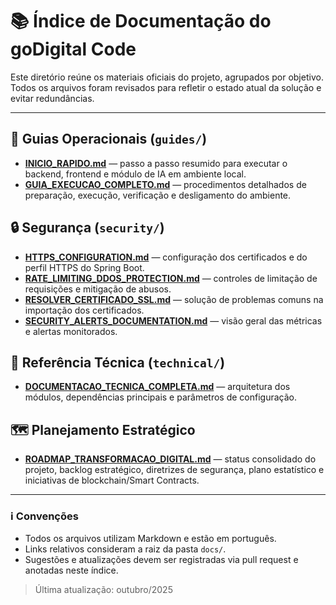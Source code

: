 # 📚 Índice de Documentação do goDigital Code

Este diretório reúne os materiais oficiais do projeto, agrupados por objetivo. Todos os arquivos foram revisados para refletir o estado atual da solução e evitar redundâncias.

---

## 🚀 Guias Operacionais (`guides/`)
- **[INICIO_RAPIDO.md](guides/INICIO_RAPIDO.md)** — passo a passo resumido para executar o backend, frontend e módulo de IA em ambiente local.
- **[GUIA_EXECUCAO_COMPLETO.md](guides/GUIA_EXECUCAO_COMPLETO.md)** — procedimentos detalhados de preparação, execução, verificação e desligamento do ambiente.

## 🔒 Segurança (`security/`)
- **[HTTPS_CONFIGURATION.md](security/HTTPS_CONFIGURATION.md)** — configuração dos certificados e do perfil HTTPS do Spring Boot.
- **[RATE_LIMITING_DDOS_PROTECTION.md](security/RATE_LIMITING_DDOS_PROTECTION.md)** — controles de limitação de requisições e mitigação de abusos.
- **[RESOLVER_CERTIFICADO_SSL.md](security/RESOLVER_CERTIFICADO_SSL.md)** — solução de problemas comuns na importação dos certificados.
- **[SECURITY_ALERTS_DOCUMENTATION.md](security/SECURITY_ALERTS_DOCUMENTATION.md)** — visão geral das métricas e alertas monitorados.

## 🧠 Referência Técnica (`technical/`)
- **[DOCUMENTACAO_TECNICA_COMPLETA.md](technical/DOCUMENTACAO_TECNICA_COMPLETA.md)** — arquitetura dos módulos, dependências principais e parâmetros de configuração.

## 🗺️ Planejamento Estratégico
- **[ROADMAP_TRANSFORMACAO_DIGITAL.md](ROADMAP_TRANSFORMACAO_DIGITAL.md)** — status consolidado do projeto, backlog estratégico, diretrizes de segurança, plano estatístico e iniciativas de blockchain/Smart Contracts.

---

### ℹ️ Convenções
- Todos os arquivos utilizam Markdown e estão em português.
- Links relativos consideram a raiz da pasta `docs/`.
- Sugestões e atualizações devem ser registradas via pull request e anotadas neste índice.

> Última atualização: outubro/2025
